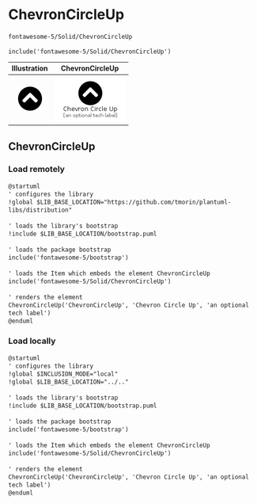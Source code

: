 # ChevronCircleUp


```text
fontawesome-5/Solid/ChevronCircleUp
```

```text
include('fontawesome-5/Solid/ChevronCircleUp')
```



| Illustration | ChevronCircleUp |
| :---: | :---: |
| ![illustration for Illustration](../../fontawesome-5/Solid/ChevronCircleUp.png) | ![illustration for ChevronCircleUp](../../fontawesome-5/Solid/ChevronCircleUp.Local.png) |




## ChevronCircleUp

### Load remotely
```plantuml
@startuml
' configures the library
!global $LIB_BASE_LOCATION="https://github.com/tmorin/plantuml-libs/distribution"

' loads the library's bootstrap
!include $LIB_BASE_LOCATION/bootstrap.puml

' loads the package bootstrap
include('fontawesome-5/bootstrap')

' loads the Item which embeds the element ChevronCircleUp
include('fontawesome-5/Solid/ChevronCircleUp')

' renders the element
ChevronCircleUp('ChevronCircleUp', 'Chevron Circle Up', 'an optional tech label')
@enduml
```

### Load locally
```plantuml
@startuml
' configures the library
!global $INCLUSION_MODE="local"
!global $LIB_BASE_LOCATION="../.."

' loads the library's bootstrap
!include $LIB_BASE_LOCATION/bootstrap.puml

' loads the package bootstrap
include('fontawesome-5/bootstrap')

' loads the Item which embeds the element ChevronCircleUp
include('fontawesome-5/Solid/ChevronCircleUp')

' renders the element
ChevronCircleUp('ChevronCircleUp', 'Chevron Circle Up', 'an optional tech label')
@enduml
```

